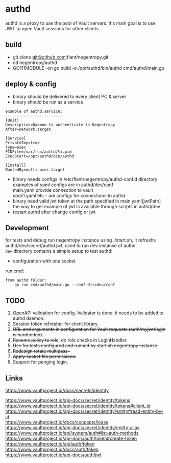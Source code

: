 # authd

authd is a proxy to use the pool of Vault servers. It's main goal is to use JWT to open Vault sessions for other
clients.

## build

- git clone git@github.com:flant/negentropy.git
- cd negentropy/authd
- GO111MODULE=on go build -o /opt/authd/bin/authd cmd/authd/main.go

## deploy & config

- binary should be delivered to every client PC & server
- binary should be run as a service

```
example of authd.service:
-------------------------
[Unit]
Description=Daemon to authenticate in Negentropy
After=network.target

[Service]
PrivateTmp=true
Type=exec
PIDFile=/var/run/authd/%i.pid
ExecStart=/opt/authd/bin/authd

[Install]
WantedBy=multi-user.target
```

- binary needs configs in /etc/flant/negentropy/authd-conf.d directory examples of yaml configs are in authd/dev/conf  
  main.yaml provide connection to vault  
  sock1.yaml etc - are configs for connections to authd
- binary need valid jwt token at the path specified in main.yaml[jwtPath]  
  the way to get example of jwt is available through scripts in authd/dev
- restart authd after change config or jwt

## Development

for tests and debug run negentropy instance using ./start.sh, it refreshs authd/dev/secret/authd.jwt, used to run dev
instanse of authd   
`dev` directory contains a simple setup to test authd:

- configuration with one socket

run cmd:

```bigquery
from authd folder:
    go run cmd/authd/main.go --conf-dir=dev/conf
```

## TODO

1. OpenAPI validation for config. Validator is done, it needs to be added to authd daemon.
2. Session token refresher for client library.
3. ~~URL and arguments in configuration for Vault requests (auth/myjwt/login is hardcoded).~~
4. ~~Rename policy to role~~, do role checks in LoginHandler.
5. ~~Use for tests configured and runned by start.sh negentropy instanse.~~
6. ~~Redesign rotate multipass~~~
7. ~~Apply socket file permissions.~~
8. Support for penging login.


## Links

https://www.vaultproject.io/docs/secrets/identity

https://www.vaultproject.io/api-docs/secret/identity/tokens  
https://www.vaultproject.io/api-docs/secret/identity/tokens#client_id  
https://www.vaultproject.io/api-docs/secret/identity/entity#read-entity-by-id  
https://www.vaultproject.io/docs/concepts/lease  
https://www.vaultproject.io/api-docs/secret/identity/entity-alias  
https://www.vaultproject.io/api/system/auth#list-auth-methods  
https://www.vaultproject.io/api-docs/auth/token#create-token  
https://www.vaultproject.io/api/auth/token  
https://www.vaultproject.io/docs/auth/token  
https://www.vaultproject.io/api-docs/auth/jwt  
